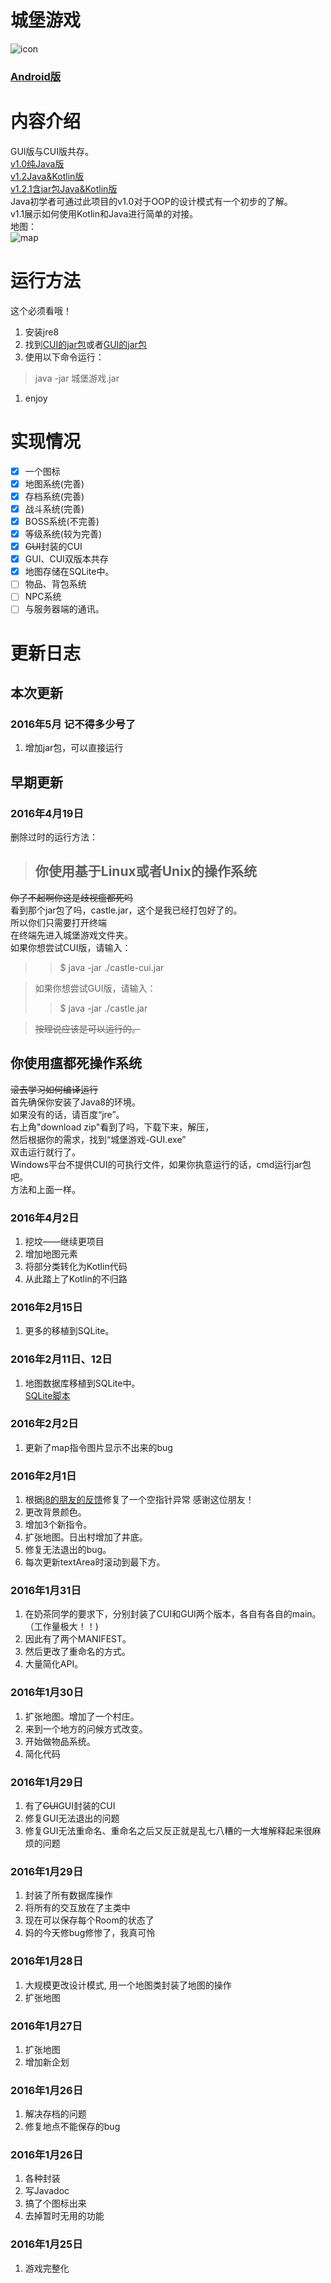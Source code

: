 # 城堡游戏
![icon](./drawable/ic_launcher.png)

### [Android版](https://github.com/ice1000/AIAndroid)

# 内容介绍

GUI版与CUI版共存。<br/>
[v1.0纯Java版](https://github.com/ice1000/Castle-game/releases/tag/v1.0)<br/>
[v1.2Java&Kotlin版](https://github.com/ice1000/Castle-game/releases/tag/v1.2)<br/>
[v1.2.1含jar包Java&Kotlin版](https://github.com/ice1000/Castle-game/releases/tag/v1.2.1)<br/>
Java初学者可通过此项目的v1.0对于OOP的设计模式有一个初步的了解。<br/>
v1.1展示如何使用Kotlin和Java进行简单的对接。<br/>
地图：<br/>
![map](./drawable/map.png)

# 运行方法
这个必须看哦！

1. 安装jre8
1. 找到[CUI的jar包](./out/_CUI_jar/城堡游戏.jar)或者[GUI的jar包](./out/_GUI_jar/城堡游戏.jar)
1. 使用以下命令运行：
> java -jar 城堡游戏.jar
1. enjoy

# 实现情况
- [X] 一个图标
- [X] 地图系统(完善)
- [X] 存档系统(完善)
- [X] 战斗系统(完善)
- [X] BOSS系统(不完善)
- [X] 等级系统(较为完善)
- [X] ~~GUI~~封装的CUI
- [X] GUI、CUI双版本共存
- [X] 地图存储在SQLite中。
- [ ] 物品、背包系统
- [ ] NPC系统
- [ ] 与服务器端的通讯。

# 更新日志

## 本次更新

### 2016年5月 记不得多少号了
1. 增加jar包，可以直接运行

## 早期更新

### 2016年4月19日
删除过时的运行方法：<br/>
> ## 你使用基于Linux或者Unix的操作系统
~~你了不起啊你这是歧视瘟都死吗~~<br/>
看到那个jar包了吗，castle.jar，这个是我已经打包好了的。<br/>
所以你们只需要打开终端<br/>
在终端先进入城堡游戏文件夹。<br/>
如果你想尝试CUI版，请输入：<br/>
>> $ java -jar ./castle-cui.jar

> 如果你想尝试GUI版，请输入：<br/>
>> $ java -jar ./castle.jar

> ~~按理说应该是可以运行的。~~
## 你使用瘟都死操作系统
~~滚去学习如何编译运行~~<br/>
首先确保你安装了Java8的环境。<br/>
如果没有的话，请百度“jre”。<br/>
右上角"download zip"看到了吗，下载下来，解压，<br/>
然后根据你的需求，找到“城堡游戏-GUI.exe”<br/>
双击运行就行了。<br/>
Windows平台不提供CUI的可执行文件，如果你执意运行的话，cmd运行jar包吧。<br/>
方法和上面一样。

### 2016年4月2日
1. 挖坟——继续更项目
1. 增加地图元素
1. 将部分类转化为Kotlin代码
1. 从此踏上了Kotlin的不归路

### 2016年2月15日
1. 更多的移植到SQLite。

### 2016年2月11日、12日
1. 地图数据库移植到SQLite中。<br/>
[SQLite脚本](./source/data.sql "这个是直接复制的脚本，用DataGrip搞的")

### 2016年2月2日
1. 更新了map指令图片显示不出来的bug

### 2016年2月1日
1. 根据[j8的朋友的反馈](http://tieba.baidu.com/p/4332888079?pid=83364878659#83364878659 "百度贴吧")修复了一个空指针异常 感谢这位朋友！
1. 更改背景颜色。
1. 增加3个新指令。
1. 扩张地图。日出村增加了井底。
1. 修复无法退出的bug。
1. 每次更新textArea时滚动到最下方。

### 2016年1月31日
1. 在奶茶同学的要求下，分别封装了CUI和GUI两个版本，各自有各自的main。（工作量极大！！)
1. 因此有了两个MANIFEST。
1. 然后更改了重命名的方式。
1. 大量简化API。

### 2016年1月30日
1. 扩张地图。增加了一个村庄。
1. 来到一个地方的问候方式改变。
1. 开始做物品系统。
1. 简化代码

### 2016年1月29日
1. 有了~~GUI~~GUI封装的CUI
1. 修复GUI无法退出的问题
1. 修复GUI无法重命名、重命名之后又反正就是乱七八糟的一大堆解释起来很麻烦的问题

### 2016年1月29日
1. 封装了所有数据库操作
1. 将所有的交互放在了主类中
1. 现在可以保存每个Room的状态了
1. 妈的今天修bug修惨了，我真可怜

### 2016年1月28日
1. 大规模更改设计模式, 用一个地图类封装了地图的操作
1. 扩张地图

### 2016年1月27日
1. 扩张地图
1. 增加新企划

### 2016年1月26日
1. 解决存档的问题
1. 修复地点不能保存的bug

### 2016年1月26日 
1. 各种封装
1. 写Javadoc
1. 搞了个图标出来
1. 去掉暂时无用的功能

### 2016年1月25日
1. 游戏完整化
